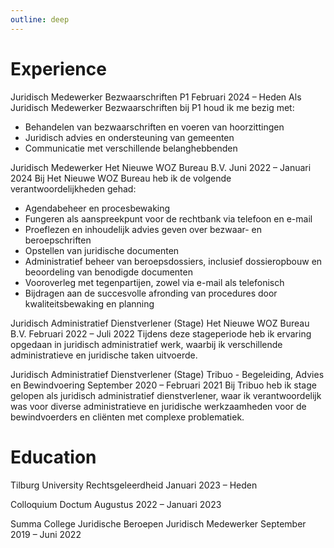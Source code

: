 ```yaml
---
outline: deep
---
```


# Experience

Juridisch Medewerker Bezwaarschriften
P1
Februari 2024 – Heden
Als Juridisch Medewerker Bezwaarschriften bij P1 houd ik me bezig met:
- Behandelen van bezwaarschriften en voeren van hoorzittingen
- Juridisch advies en ondersteuning van gemeenten
- Communicatie met verschillende belanghebbenden

Juridisch Medewerker
Het Nieuwe WOZ Bureau B.V.
Juni 2022 – Januari 2024
Bij Het Nieuwe WOZ Bureau heb ik de volgende verantwoordelijkheden gehad:
- Agendabeheer en procesbewaking
- Fungeren als aanspreekpunt voor de rechtbank via telefoon en e-mail
- Proeflezen en inhoudelijk advies geven over bezwaar- en beroepschriften
- Opstellen van juridische documenten
- Administratief beheer van beroepsdossiers, inclusief dossieropbouw en beoordeling van benodigde documenten
- Vooroverleg met tegenpartijen, zowel via e-mail als telefonisch
- Bijdragen aan de succesvolle afronding van procedures door kwaliteitsbewaking en planning

Juridisch Administratief Dienstverlener (Stage)
Het Nieuwe WOZ Bureau B.V.
Februari 2022 – Juli 2022
Tijdens deze stageperiode heb ik ervaring opgedaan in juridisch administratief werk, waarbij ik verschillende administratieve en juridische taken uitvoerde.

Juridisch Administratief Dienstverlener (Stage)
Tribuo - Begeleiding, Advies en Bewindvoering
September 2020 – Februari 2021
Bij Tribuo heb ik stage gelopen als juridisch administratief dienstverlener, waar ik verantwoordelijk was voor diverse administratieve en juridische werkzaamheden voor de bewindvoerders en cliënten met complexe problematiek.

# Education

Tilburg University
Rechtsgeleerdheid
Januari 2023 – Heden

Colloquium Doctum
Augustus 2022 – Januari 2023

Summa College Juridische Beroepen
Juridisch Medewerker
September 2019 – Juni 2022

